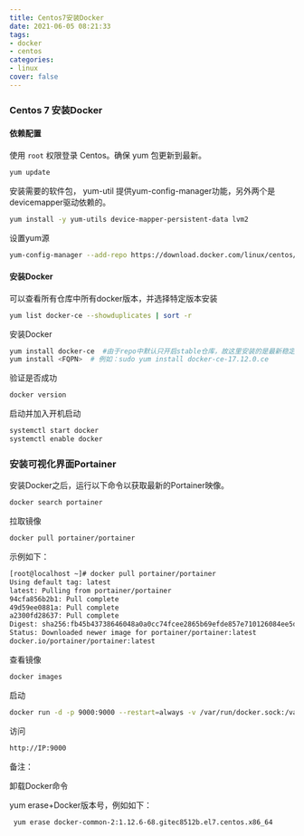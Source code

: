 ```yaml
---
title: Centos7安装Docker
date: 2021-06-05 08:21:33
tags:
- docker
- centos
categories: 
- linux
cover: false
---
```


### Centos 7 安装Docker

#### 依赖配置

使用 `root` 权限登录 Centos。确保 yum 包更新到最新。

```sh
yum update
```

安装需要的软件包， yum-util 提供yum-config-manager功能，另外两个是devicemapper驱动依赖的。

```sh
yum install -y yum-utils device-mapper-persistent-data lvm2
```

设置yum源

```sh
yum-config-manager --add-repo https://download.docker.com/linux/centos/docker-ce.repo
```

#### 安装Docker

可以查看所有仓库中所有docker版本，并选择特定版本安装

```sh
yum list docker-ce --showduplicates | sort -r
```

安装Docker

```sh
yum install docker-ce  #由于repo中默认只开启stable仓库，故这里安装的是最新稳定版
yum install <FQPN>  # 例如：sudo yum install docker-ce-17.12.0.ce
```

验证是否成功

```sh
docker version
```

启动并加入开机启动

```sh
systemctl start docker
systemctl enable docker
```



### 安装可视化界面Portainer

安装Docker之后，运行以下命令以获取最新的Portainer映像。

```sh
docker search portainer
```

拉取镜像

```sh
docker pull portainer/portainer
```

示例如下：

```sh
[root@localhost ~]# docker pull portainer/portainer
Using default tag: latest
latest: Pulling from portainer/portainer
94cfa856b2b1: Pull complete 
49d59ee0881a: Pull complete 
a2300fd28637: Pull complete 
Digest: sha256:fb45b43738646048a0a0cc74fcee2865b69efde857e710126084ee5de9be0f3f
Status: Downloaded newer image for portainer/portainer:latest
docker.io/portainer/portainer:latest
```

查看镜像

```sh
docker images
```

启动

```sh
docker run -d -p 9000:9000 --restart=always -v /var/run/docker.sock:/var/run/docker.sock --name prtainer-test portainer/portainer
```

访问

```sh
http://IP:9000
```





备注：

卸载Docker命令

 yum erase+Docker版本号，例如如下：

```sh
 yum erase docker-common-2:1.12.6-68.gitec8512b.el7.centos.x86_64
```
